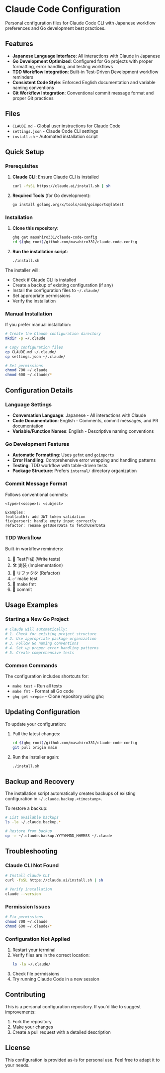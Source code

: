 # Claude Code Configuration

Personal configuration files for Claude Code CLI with Japanese workflow preferences and Go development best practices.

## Features

- **Japanese Language Interface**: All interactions with Claude in Japanese
- **Go Development Optimized**: Configured for Go projects with proper formatting, error handling, and testing workflows
- **TDD Workflow Integration**: Built-in Test-Driven Development workflow reminders
- **Consistent Code Style**: Enforced English documentation and variable naming conventions
- **Git Workflow Integration**: Conventional commit message format and proper Git practices

## Files

- `CLAUDE.md` - Global user instructions for Claude Code
- `settings.json` - Claude Code CLI settings
- `install.sh` - Automated installation script

## Quick Setup

### Prerequisites

1. **Claude CLI**: Ensure Claude CLI is installed
   ```bash
   curl -fsSL https://claude.ai/install.sh | sh
   ```

2. **Required Tools** (for Go development):
   ```bash
   go install golang.org/x/tools/cmd/goimports@latest
   ```

### Installation

1. **Clone this repository**:
   ```bash
   ghq get masahiro331/claude-code-config
   cd $(ghq root)/github.com/masahiro331/claude-code-config
   ```

2. **Run the installation script**:
   ```bash
   ./install.sh
   ```

The installer will:
- Check if Claude CLI is installed
- Create a backup of existing configuration (if any)
- Install the configuration files to `~/.claude/`
- Set appropriate permissions
- Verify the installation

### Manual Installation

If you prefer manual installation:

```bash
# Create the Claude configuration directory
mkdir -p ~/.claude

# Copy configuration files
cp CLAUDE.md ~/.claude/
cp settings.json ~/.claude/

# Set permissions
chmod 700 ~/.claude
chmod 600 ~/.claude/*
```

## Configuration Details

### Language Settings
- **Conversation Language**: Japanese - All interactions with Claude
- **Code Documentation**: English - Comments, commit messages, and PR documentation
- **Variable/Function Names**: English - Descriptive naming conventions

### Go Development Features
- **Automatic Formatting**: Uses `gofmt` and `goimports`
- **Error Handling**: Comprehensive error wrapping and handling patterns
- **Testing**: TDD workflow with table-driven tests
- **Package Structure**: Prefers `internal/` directory organization

### Commit Message Format
Follows conventional commits:
```
<type>(<scope>): <subject>

Examples:
feat(auth): add JWT token validation
fix(parser): handle empty input correctly
refactor: rename getUserData to fetchUserData
```

### TDD Workflow
Built-in workflow reminders:
1. 🧪 Test作成 (Write tests)
2. 🛠️ 実装 (Implementation)
3. 🔄 リファクタ (Refactor)
4. ✅ make test
5. 🎨 make fmt
6. 💾 commit

## Usage Examples

### Starting a New Go Project
```bash
# Claude will automatically:
# 1. Check for existing project structure
# 2. Use appropriate package organization
# 3. Follow Go naming conventions
# 4. Set up proper error handling patterns
# 5. Create comprehensive tests
```

### Common Commands
The configuration includes shortcuts for:
- `make test` - Run all tests
- `make fmt` - Format all Go code
- `ghq get <repo>` - Clone repository using ghq

## Updating Configuration

To update your configuration:

1. Pull the latest changes:
   ```bash
   cd $(ghq root)/github.com/masahiro331/claude-code-config
   git pull origin main
   ```

2. Run the installer again:
   ```bash
   ./install.sh
   ```

## Backup and Recovery

The installation script automatically creates backups of existing configuration in `~/.claude.backup.<timestamp>`.

To restore a backup:
```bash
# List available backups
ls -la ~/.claude.backup.*

# Restore from backup
cp -r ~/.claude.backup.YYYYMMDD_HHMMSS ~/.claude
```

## Troubleshooting

### Claude CLI Not Found
```bash
# Install Claude CLI
curl -fsSL https://claude.ai/install.sh | sh

# Verify installation
claude --version
```

### Permission Issues
```bash
# Fix permissions
chmod 700 ~/.claude
chmod 600 ~/.claude/*
```

### Configuration Not Applied
1. Restart your terminal
2. Verify files are in the correct location:
   ```bash
   ls -la ~/.claude/
   ```
3. Check file permissions
4. Try running Claude Code in a new session

## Contributing

This is a personal configuration repository. If you'd like to suggest improvements:

1. Fork the repository
2. Make your changes
3. Create a pull request with a detailed description

## License

This configuration is provided as-is for personal use. Feel free to adapt it to your needs.